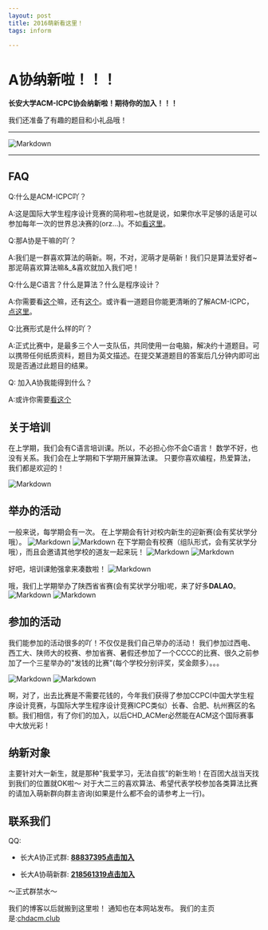 ```yaml
---
layout: post
title: 2016萌新看这里！
tags: inform

---
```



# A协纳新啦！！！


**长安大学ACM-ICPC协会纳新啦！期待你的加入！！！**

我们还准备了有趣的题目和小礼品哦！

---


![Markdown](http://i4.buimg.com/1949/667dd8824434fc19.jpg)


---


## FAQ

Q:什么是ACM-ICPC吖？

A:这是国际大学生程序设计竞赛的简称啦~也就是说，如果你水平足够的话是可以参加每年一次的世界总决赛的(orz...)。不如[看这里](http://chdacm.club/2016/08/30/about_acm_icpc/)。

Q:那A协是干嘛的吖？

A:我们是一群喜欢算法的萌新。啊，不对，泥萌才是萌新！我们只是算法爱好者~那泥萌喜欢算法嘛&_&喜欢就加入我们吧！

Q:什么是C语言？什么是算法？什么是程序设计？

A:你需要看[这个](https://zh.wikipedia.org/wiki/C%E8%AF%AD%E8%A8%80)嘛，还有[这个](http://www.jianshu.com/p/7feeac080171)。或许看一道题目你能更清晰的了解ACM-ICPC，[点这里](http://poj.org/problem?id=3372)。

Q:比赛形式是什么样的吖？

A:正式比赛中，是最多三个人一支队伍，共同使用一台电脑，解决约十道题目。可以携带任何纸质资料，题目为英文描述。在提交某道题目的答案后几分钟内即可出现是否通过此题目的结果。

Q: 加入A协我能得到什么？

A:或许你需要[看这个](http://chdacm.club/2016/08/30/learn_from_club/)

## 关于培训

在上学期，我们会有C语言培训课。所以，不必担心你不会C语言！
数学不好，也没有关系。我们会在上学期和下学期开展算法课。
只要你喜欢编程，热爱算法，我们都是欢迎的！

![Markdown](http://i1.buimg.com/1949/bb4f526801eb843d.jpg)

## 举办的活动

一般来说，每学期会有一次。
在上学期会有针对校内新生的迎新赛(会有奖状学分哦）。
![Markdown](http://i4.buimg.com/1949/d8c752a9213d5272.png)
![Markdown](http://i4.buimg.com/1949/d74c74e7d3e44242.png)
在下学期会有校赛（组队形式，会有奖状学分哦），而且会邀请其他学校的道友一起来玩！
![Markdown](http://i4.buimg.com/1949/690996ef885529aa.png)
![Markdown](http://i4.buimg.com/1949/7abbbf2d64c5426f.png)

好吧，培训课勉强拿来凑数啦！
![Markdown](http://i4.buimg.com/1949/884a15cfcf305712.png)

哦，我们上学期举办了陕西省省赛(会有奖状学分哦)呢，来了好多**DALAO**。
![Markdown](http://i4.buimg.com/1949/2a05d319c68f4b43.jpg)
![Markdown](http://i2.buimg.com/1949/72acde71eb8388c9.jpg)

## 参加的活动

我们能参加的活动很多的吖！不仅仅是我们自己举办的活动！
我们参加过西电、西工大、陕师大的校赛、参加省赛、暑假还参加了一个CCCC的比赛、很久之前参加了一个三星举办的"发钱的比赛"(每个学校分别评奖，奖金颇多）。。。

![Markdown](http://i1.piimg.com/1949/63cadaa80a276ab6.jpg)
![Markdown](http://i1.piimg.com/1949/8fbf20b20444f731.jpg)

啊，对了，出去比赛是不需要花钱的，今年我们获得了参加CCPC(中国大学生程序设计竞赛，与国际大学生程序设计竞赛ICPC类似）长春、合肥、杭州赛区的名额。我们相信，有了你们的加入，以后CHD_ACMer必然能在ACM这个国际赛事中大放光彩！

## 纳新对象

主要针对大一新生，就是那种"我爱学习，无法自拔”的新生哟！在百团大战当天找到我们的位置就OK啦～
对于大二三的喜欢算法、希望代表学校参加各类算法比赛的请加入萌新群向群主咨询(如果是什么都不会的请参考上一行)。


## 联系我们

QQ:

- 长大A协正式群: **[88837395点击加入](http://jq.qq.com/?_wv=1027&k=2KogR3q)**

- 长大A协萌新群: **[218561319点击加入](：http://jq.qq.com/?_wv=1027&k=2GOAThh)**

～正式群禁水～


我们的博客以后就搬到这里啦！
通知也在本网站发布。
我们的主页是:[chdacm.club](chdacm.club)










